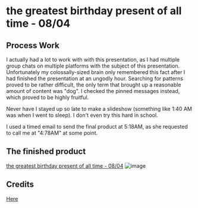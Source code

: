 
# the greatest birthday present of all time - 08/04

## Process Work 

I actually had a lot to work with with this presentation, as I had multiple group chats on multiple platforms with the subject of this presentation. Unfortunately my colossally-sized brain only remembered this fact after I had finished the presentation at an ungodly hour. 
Searching for patterns proved to be rather difficult, the only term that brought up a reasonable amount of content was "dog". I checked the pinned messages instead, which proved to be highly fruitful.

Never have I stayed up so late to make a slideshow (something like 1:40 AM was when I went to sleep). I don't even try this hard in school. 

I used a timed email to send the final product at 5:18AM, as she requested to call me at "4:78AM" at some point.

## The finished product

[the greatest birthday present of all time - 08/04](https://docs.google.com/presentation/d/1EZGvLUCZ-rrL-CGrQh3AFMWZKRVbr8IMD6J8Nw0E864/edit?usp=sharing)
![image](https://user-images.githubusercontent.com/71155602/128607605-e91c7961-e471-473a-8c83-f356e86334d8.png)

## Credits 

[Here](https://github.com/classidied/birthday/blob/main/!structure.md)
